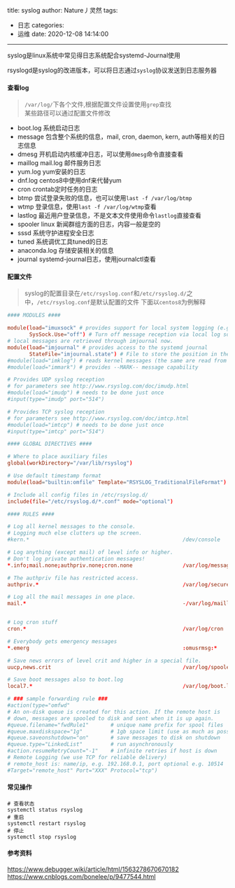 title: syslog
author: Nature丿灵然
tags:
  - 日志
categories:
  - 运维
date: 2020-12-08 14:14:00
---
syslog是linux系统中常见得日志系统配合systemd-Journal使用
<!--more-->
rsyslogd是syslog的改进版本，可以将日志通过`syslog`协议发送到日志服务器

#### 查看log

> `/var/log/`下各个文件,根据配置文件设置使用`grep`查找 \
> 某些路径可以通过配置文件修改

- boot.log 系统启动日志
- message 包含整个系统的信息，mail, cron, daemon, kern, auth等相关的日志信息
- dmesg 开机启动内核缓冲日志，可以使用`dmesg`命令直接查看
- maillog mail.log 邮件服务日志
- yum.log yum安装的日志
- dnf.log centos8中使用dnf来代替yum
- cron crontab定时任务的日志
- btmp 尝试登录失败的信息，也可以使用`last -f /var/log/btmp`
- wtmp 登录信息，使用`last -f /var/log/wtmp`查看
- lastlog 最近用户登录信息，不是文本文件使用命令`lastlog`直接查看
- spooler linux 新闻群组方面的日志，内容一般是空的
- sssd 系统守护进程安全日志
- tuned 系统调优工具tuned的日志
- anaconda.log 存储安装相关的信息
- journal systemd-journal日志，使用journalctl查看
  
#### 配置文件

> syslog的配置目录在`/etc/rsyslog.conf`和`/etc/rsyslog.d/`之中，`/etc/rsyslog.conf`是默认配置的文件
> 下面以`centos8`为例解释

```conf
#### MODULES ####                                                                                      # 模块设置

module(load="imuxsock" # provides support for local system logging (e.g. via logger command)           # 提供对本地命令支持如：logger
       SysSock.Use="off") # Turn off message reception via local log socket;                           # 关闭本地套接字接受
# local messages are retrieved through imjournal now.                                                  # 从systemd-journal获取消息
module(load="imjournal" # provides access to the systemd journal                                       
       StateFile="imjournal.state") # File to store the position in the journal                        #
#module(load="imklog") # reads kernel messages (the same are read from journald)                       # 读取内核消息，有一些来自journald
#module(load="immark") # provides --MARK-- message capability                                          # MARK消息

# Provides UDP syslog reception                                                                        # 接受udp syslog消息
# for parameters see http://www.rsyslog.com/doc/imudp.html
#module(load="imudp") # needs to be done just once                                                     # 只需要做一次
#input(type="imudp" port="514")

# Provides TCP syslog reception                                                                        # 接受tpc syslog消息
# for parameters see http://www.rsyslog.com/doc/imtcp.html
#module(load="imtcp") # needs to be done just once
#input(type="imtcp" port="514")

#### GLOBAL DIRECTIVES ####                                                                            # 全局目录设置

# Where to place auxiliary files                                                                       # 在那放辅助文件
global(workDirectory="/var/lib/rsyslog")

# Use default timestamp format                                                                         # 使用默认的时间戳格式
module(load="builtin:omfile" Template="RSYSLOG_TraditionalFileFormat")

# Include all config files in /etc/rsyslog.d/                                                          # 导入目录下的所有文件
include(file="/etc/rsyslog.d/*.conf" mode="optional")

#### RULES ####                                                                                        # 规则文件

# Log all kernel messages to the console.                                                              # 收集内核日志到控制台
# Logging much else clutters up the screen.                                                            # 日志太多会把屏幕弄乱
#kern.*                                                 /dev/console

# Log anything (except mail) of level info or higher.                                                  # 记录任何除了邮件的日志
# Don't log private authentication messages!                                                           # 不要记录认真消息
*.info;mail.none;authpriv.none;cron.none                /var/log/messages

# The authpriv file has restricted access.                                                             # 认证相关的消息存放的路径
authpriv.*                                              /var/log/secure

# Log all the mail messages in one place.                                                              # 所有的右键消息存放位置，- 表示异步因为数据库比较多
mail.*                                                  -/var/log/maillog


# Log cron stuff                                                                                       # 定时任务的日志
cron.*                                                  /var/log/cron

# Everybody gets emergency messages                                                                    # 记录所有的大于等于emerg级别信息, 以wall方式发送给每个登录到系统的人
*.emerg                                                 :omusrmsg:*

# Save news errors of level crit and higher in a special file.                                         # 记录uucp,news.crit等存放在/var/log/spooler
uucp,news.crit                                          /var/log/spooler

# Save boot messages also to boot.log                                                                  # 启动相关的消息
local7.*                                                /var/log/boot.log

# ### sample forwarding rule ###                                                                       # 转发规则
#action(type="omfwd"  
# An on-disk queue is created for this action. If the remote host is                                   # 为此操作创建一个磁盘队列。 如果远程主机是down掉，消息被假脱机到磁盘，并在重新启动时发送。
# down, messages are spooled to disk and sent when it is up again.
#queue.filename="fwdRule1"       # unique name prefix for spool files                                  # 假脱机文件的唯一名称前缀
#queue.maxdiskspace="1g"         # 1gb space limit (use as much as possible)                           # 最多1gb的空间(尽可能多的使用)
#queue.saveonshutdown="on"       # save messages to disk on shutdown                                   # 关机是保存消息到磁盘
#queue.type="LinkedList"         # run asynchronously                                                  # 使用链接列表模式
#action.resumeRetryCount="-1"    # infinite retries if host is down                                    # 主机关机则无限重试
# Remote Logging (we use TCP for reliable delivery)                                                    # 远程日志，（使用可靠的tcp）
# remote_host is: name/ip, e.g. 192.168.0.1, port optional e.g. 10514                                  # 远程机器是名字/ip
#Target="remote_host" Port="XXX" Protocol="tcp")
```

#### 常见操作

```shell
# 查看状态
systemctl status rsyslog
# 重启
systemctl restart rsyslog
# 停止
systemctl stop rsyslog
```

#### 参考资料

<https://www.debugger.wiki/article/html/1563278670670182>
<https://www.cnblogs.com/bonelee/p/9477544.html>